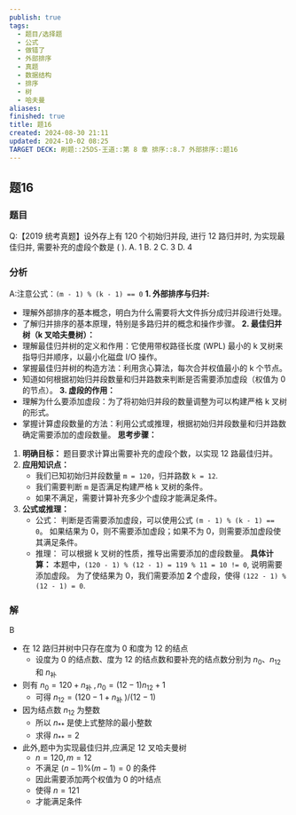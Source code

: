 ```yaml
---
publish: true
tags:
  - 题目/选择题
  - 公式
  - 做错了
  - 外部排序
  - 真题
  - 数据结构
  - 排序
  - 树
  - 哈夫曼
aliases: 
finished: true
title: 题16
created: 2024-08-30 21:11
updated: 2024-10-02 08:25
TARGET DECK: 刷题::25DS-王道::第 8 章 排序::8.7 外部排序::题16
---
```

## 题16
### 题目
Q:【2019 统考真题】设外存上有 120 个初始归并段, 进行 12 路归并时, 为实现最佳归并, 需要补充的虚段个数是 ( ).
A. 1 B. 2 C. 3 D. 4
### 分析
A:注意公式：`(m - 1) % (k - 1) == 0`
**1. 外部排序与归并:**
- 理解外部排序的基本概念，明白为什么需要将大文件拆分成归并段进行处理。
- 了解归并排序的基本原理，特别是多路归并的概念和操作步骤。
**2. 最佳归并树（k 叉哈夫曼树）：**
- 理解最佳归并树的定义和作用：它使用带权路径长度 (WPL) 最小的 k 叉树来指导归并顺序，以最小化磁盘 I/O 操作。
- 掌握最佳归并树的构造方法：利用贪心算法，每次合并权值最小的 k 个节点。
- 知道如何根据初始归并段数量和归并路数来判断是否需要添加虚段（权值为 0 的节点）。
**3. 虚段的作用：**
- 理解为什么要添加虚段：为了将初始归并段的数量调整为可以构建严格 k 叉树的形式。
- 掌握计算虚段数量的方法：利用公式或推理，根据初始归并段数量和归并路数确定需要添加的虚段数量。
**思考步骤：**
1. **明确目标：** 题目要求计算出需要补充的虚段个数，以实现 12 路最佳归并。
2. **应用知识点：**
    - 我们已知初始归并段数量 `m = 120`，归并路数 `k = 12`.
    - 我们需要判断 `m` 是否满足构建严格 `k` 叉树的条件。
    - 如果不满足，需要计算补充多少个虚段才能满足条件。
3. **公式或推理：**
    - 公式： 判断是否需要添加虚段，可以使用公式 `(m - 1) % (k - 1) == 0`。 如果结果为 0，则不需要添加虚段；如果不为 0，则需要添加虚段使其满足条件。
    - 推理： 可以根据 k 叉树的性质，推导出需要添加的虚段数量。
**具体计算：**
本题中，`(120 - 1) % (12 - 1) = 119 % 11 = 10 != 0`, 说明需要添加虚段。
为了使结果为 0，我们需要添加 **2** 个虚段，使得 `(122 - 1) % (12 - 1) = 0`.
### 解
B
- 在 12 路归并树中只存在度为 0 和度为 12 的结点
    - 设度为 0 的结点数、度为 12 的结点数和要补充的结点数分别为 ${n}_{0}\text{、}{n}_{12}$ 和 ${n}_{\text{补 }}$
- 则有 ${n}_{0} = {120} + {n}_{\text{补 }},{n}_{0} = \left( {{12} - 1}\right) {n}_{12} + 1$
    - 可得 ${n}_{12} = \left( {{120} - 1 + {n}_{\text{补 }}}\right) /\left( {{12} - 1}\right)$
- 因为结点数 ${n}_{12}$ 为整数
    - 所以 ${n}_{* * }$ 是使上式整除的最小整数
    - 求得 ${n}_{* * } = 2$
- 此外,题中为实现最佳归并,应满足 12 叉哈夫曼树
    - $n = {120},m = {12}$
    - 不满足 $\left( {n - 1}\right) \% \left( {m - 1}\right)  = 0$ 的条件
    - 因此需要添加两个权值为 0 的叶结点
    - 使得 $n = {121}$
    - 才能满足条件
<!--ID: 1727859179760-->


